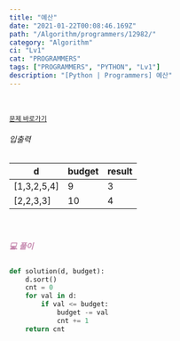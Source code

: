 ```yaml
---
title: "예산"
date: "2021-01-22T00:08:46.169Z"
path: "/Algorithm/programmers/12982/"
category: "Algorithm"
ci: "Lv1"
cat: "PROGRAMMERS"
tags: ["PROGRAMMERS", "PYTHON", "Lv1"]
description: "[Python | Programmers] 예산"
---
```


<br />

<a href="https://programmers.co.kr/learn/courses/30/lessons/12982"><small>문제 바로가기</small></a>

###### 입출력

| d           | budget | result |
| ----------- | ------ | ------ |
| [1,3,2,5,4] | 9      | 3      |
| [2,2,3,3]   | 10     | 4      |

<br />

##### <h5 style="color:#C587AE;">💻 풀이</h5>

```python
def solution(d, budget):
    d.sort()
    cnt = 0
    for val in d:
        if val <= budget:
            budget -= val
            cnt += 1
    return cnt
```



<br />

